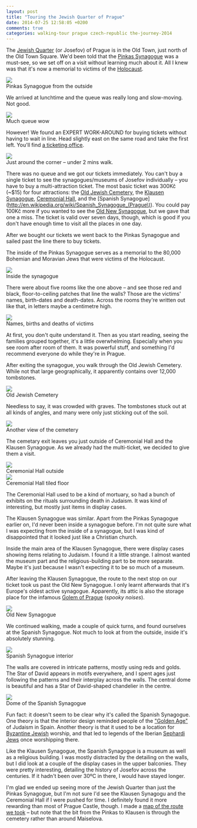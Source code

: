 ```yaml
---
layout: post
title: "Touring the Jewish Quarter of Prague"
date: 2014-07-25 12:58:05 +0200
comments: true
categories: walking-tour prague czech-republic the-journey-2014
---
```


The [Jewish Quarter](http://en.wikipedia.org/wiki/Josefov) (or Josefov) of Prague is in the Old Town, just north of the Old Town Square. We'd been told that the [Pinkas Synagogue](http://www.jewishmuseum.cz/en/apinkas.htm) was a must-see, so we set off on a visit without learning much about it. All I knew was that it's now a memorial to victims of the [Holocaust](http://en.wikipedia.org/wiki/The_Holocaust).

<div class="img">
  <a href="{{ root_url }}/images/the-journey/prague/josefov/pinkas.jpg">
    <img src="/images/the-journey/prague/josefov/pinkas.jpg">
  </a>
  <div class="alt">Pinkas Synagogue from the outside</div>
</div>

We arrived at lunchtime and the queue was really long and slow-moving. Not good.

<div class="img">
  <a href="{{ root_url }}/images/the-journey/prague/josefov/pinkas-queue.jpg">
    <img src="/images/the-journey/prague/josefov/pinkas-queue.jpg">
  </a>
  <div class="alt">Much queue wow</div>
</div>

However! We found an EXPERT WORK-AROUND for buying tickets without having to wait in line. Head slightly east on the same road and take the first left. You'll find [a ticketing office](https://www.google.com/maps/place/Maiselova+38%2F15,+110+00+Praha-Praha+1,+Czech+Republic/@50.089592,14.4181715,17z/data=!3m1!4b1!4m2!3m1!1s0x470b94e8669ff2a5:0xb73abb80fc435169).

<div class="img">
  <a href="{{ root_url }}/images/the-journey/prague/josefov/ticket-office.jpg">
    <img src="/images/the-journey/prague/josefov/ticket-office.jpg">
  </a>
  <div class="alt">Just around the corner – under 2 mins walk.</div>
</div>

There was no queue and we got our tickets immediately. You can't buy a single ticket to see the synagogues/museums of Josefov individually – you have to buy a multi-attraction ticket. The most basic ticket was 300Kč (~$15) for four attractions: the [Old Jewish Cemetery](http://en.wikipedia.org/wiki/Old_Jewish_Cemetery,_Prague), the [Klausen Synagogue](http://www.jewishmuseum.cz/en/aklaus.htm), [Ceremonial Hall](http://en.wikipedia.org/wiki/Jewish_Ceremonial_Hall,_Prague), and the [Spanish Synagogue](http://en.wikipedia.org/wiki/Spanish_Synagogue_(Prague\)). You could pay 100Kč more if you wanted to see the [Old New Synagogue](http://en.wikipedia.org/wiki/Old_New_Synagogue,_Prague), but we gave that one a miss. The ticket is valid over seven days, though, which is good if you don't have enough time to visit all the places in one day.

After we bought our tickets we went back to the Pinkas Synagogue and sailed past the line there to buy tickets. 

The inside of the Pinkas Synagogue serves as a memorial to the 80,000 Bohemian and Moravian Jews that were victims of the Holocaust.

<div class="img">
  <a href="{{ root_url }}/images/the-journey/prague/josefov/pinkas-room.jpg">
    <img src="/images/the-journey/prague/josefov/pinkas-room.jpg">
  </a>
  <div class="alt">Inside the synagogue</div>
</div>

There were about five rooms like the one above – and see those red and black, floor-to-ceiling patches that line the walls? Those are the victims' names, birth-dates and death-dates. Across the rooms they're written out like that, in letters maybe a centimetre high.

<div class="img">
  <a href="{{ root_url }}/images/the-journey/prague/josefov/pinkas-names.jpg">
    <img src="/images/the-journey/prague/josefov/pinkas-names.jpg">
  </a>
  <div class="alt">Names, births and deaths of victims</div>
</div>

At first, you don't quite understand it. Then as you start reading, seeing the families grouped together, it's a little overwhelming. Especially when you see room after room of them. It was powerful stuff, and something I'd recommend everyone do while they're in Prague.

After exiting the synagogue, you walk through the Old Jewish Cemetery. While not that large geographically, it apparently contains over 12,000 tombstones.

<div class="img">
  <a href="{{ root_url }}/images/the-journey/prague/josefov/cemetery.jpg">
    <img src="/images/the-journey/prague/josefov/cemetery.jpg">
  </a>
  <div class="alt">Old Jewish Cemetery</div>
</div>

Needless to say, it was crowded with graves. The tombstones stuck out at all kinds of angles, and many were only just sticking out of the soil.

<div class="img">
  <a href="{{ root_url }}/images/the-journey/prague/josefov/cemetery2.jpg">
    <img src="/images/the-journey/prague/josefov/cemetery2.jpg">
  </a>
  <div class="alt">Another view of the cemetery</div>
</div>

The cemetary exit leaves you just outside of Ceremonial Hall and the Klausen Synagogue. As we already had the multi-ticket, we decided to give them a visit.

<div class="img">
  <a href="{{ root_url }}/images/the-journey/prague/josefov/ceremonial-hall.jpg">
    <img src="/images/the-journey/prague/josefov/ceremonial-hall.jpg">
  </a>
  <div class="alt">Ceremonial Hall outside</div>
</div>

<div class="img">
  <a href="{{ root_url }}/images/the-journey/prague/josefov/ceremonial-hall-floor.jpg">
    <img src="/images/the-journey/prague/josefov/ceremonial-hall-floor.jpg">
  </a>
  <div class="alt">Ceremonial Hall tiled floor</div>
</div>

The Ceremonial Hall used to be a kind of mortuary, so had a bunch of exhibits on the rituals surrounding death in Judaism. It was kind of interesting, but mostly just items in display cases.

The Klausen Synagogue was similar. Apart from the Pinkas Synagogue earlier on, I'd never been inside a synagogue before. I'm not quite sure what I was expecting from the inside of a synagogue, but I was kind of disappointed that it looked just like a Christian church. 

Inside the main area of the Klausen Synagogue, there were display cases showing items relating to Judaism. I found it a little strange. I almost wanted the museum part and the religious-building part to be more separate. Maybe it's just because I wasn't expecting it to be so much of a museum.

After leaving the Klausen Synagogue, the route to the next stop on our ticket took us past the Old New Synagogue. I only learnt afterwards that it's Europe's oldest active synagogue. Apparently, its attic is also the storage place for the infamous [Golem of Prague](http://en.wikipedia.org/wiki/Golem#The_classic_narrative:_The_Golem_of_Prague) (*spooky noises*).

<div class="img">
  <a href="{{ root_url }}/images/the-journey/prague/josefov/old-new.jpg">
    <img src="/images/the-journey/prague/josefov/old-new.jpg">
  </a>
  <div class="alt">Old New Synagogue</div>
</div>

We continued walking, made a couple of quick turns, and found ourselves at the Spanish Synagogue. Not much to look at from the outside, inside it's absolutely stunning.

<div class="img">
  <a href="{{ root_url }}/images/the-journey/prague/josefov/spanish.jpg">
    <img src="/images/the-journey/prague/josefov/spanish.jpg">
  </a>
  <div class="alt">Spanish Synagogue interior</div>
</div>

The walls are covered in intricate patterns, mostly using reds and golds. The Star of David appears in motifs everywhere, and I spent ages just following the patterns and their interplay across the walls. The central dome is beautiful and has a Star of David-shaped chandelier in the centre.

<div class="img">
  <a href="{{ root_url }}/images/the-journey/prague/josefov/spanish-dome.jpg">
    <img src="/images/the-journey/prague/josefov/spanish-dome.jpg">
  </a>
  <div class="alt">Dome of the Spanish Synagogue</div>
</div>

Fun fact: it doesn't seem to be clear why it's called the Spanish Synagogue. One theory is that the interior design reminded people of the ["Golden Age"](http://en.wikipedia.org/wiki/Golden_age_of_Jewish_culture_in_Spain) of Judaism in Spain. Another theory is that it used to be a location for [Byzantine Jewish](http://en.wikipedia.org/wiki/Romaniotes) worship, and that led to legends of the Iberian [Sephardi Jews](http://en.wikipedia.org/wiki/Sephardi_Jews) once worshipping there.

Like the Klausen Synagogue, the Spanish Synagogue is a museum as well as a religious building. I was mostly distracted by the detailing on the walls, but I did look at a couple of the display cases in the upper balconies. They were pretty interesting, detailing the history of Josefov across the centuries. If it hadn't been over 30ºC in there, I would have stayed longer.

I'm glad we ended up seeing more of the Jewish Quarter than just the Pinkas Synagogue, but I'm not sure I'd see the Klausen Synagogu and the Ceremonial Hall if I were pushed for time. I definitely found it more rewarding than most of Prague Castle, though. I made a [map of the route we took](https://www.google.com/maps/dir/Maiselova+38%2F15,+110+00+Praha,+Czech+Republic/Pinkas+Synagogue,+%C5%A0irok%C3%A1+23%2F3,+110+00+Praha,+Czech+Republic/Klausov%C3%A1+synagoga,+U+star%C3%A9ho+h%C5%99bitova+3a,+110+00+Praha-Josefov,+Czech+Republic/The+Old-New+Synagogue,+Maiselova+18,+110+01+Praha+1,+Czech+Republic/50.0900973,14.4211259/@50.090032,14.4178231,18z/data=!4m32!4m31!1m5!1m1!1s0x470b94e8669ff2a5:0xb73abb80fc435169!2m2!1d14.4181715!2d50.089592!1m5!1m1!1s0x470b94e85e9af185:0x294f2ae19539722d!2m2!1d14.416972!2d50.089277!1m5!1m1!1s0x470b94e877e558db:0xdd1a2cc59bf35380!2m2!1d14.417069!2d50.09002!1m10!1m1!1s0x470b94e868e5c8c9:0x94be0e2fdb884bfa!2m2!1d14.418567!2d50.090051!3m4!1m2!1d14.4190562!2d50.0899754!3s0x470b94e844b3b4d3:0x32c184f0e15a1660!1m0!3e2) – but note that the bit from the Pinkas to Klausen is through the cemetery rather than around Maiselova.

